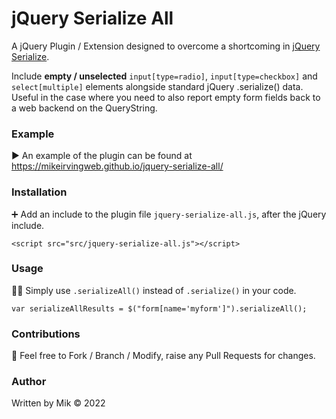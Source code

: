 # jQuery Serialize All

A jQuery Plugin / Extension designed to overcome a shortcoming in [jQuery Serialize](https://api.jquery.com/serialize/).

Include **empty / unselected** `input[type=radio]`, `input[type=checkbox]` and `select[multiple]` elements alongside standard jQuery .serialize() data. Useful in the case where you need to also report empty form fields back to a web backend on the QueryString.

### Example

▶️ An example of the plugin can be found at https://mikeirvingweb.github.io/jquery-serialize-all/

### Installation

➕ Add an include to the plugin file `jquery-serialize-all.js`, after the jQuery include.

`<script src="src/jquery-serialize-all.js"></script>`

### Usage
🧑‍💻 Simply use `.serializeAll()` instead of `.serialize()` in your code.

`var serializeAllResults = $("form[name='myform']").serializeAll();`

### Contributions

🍴 Feel free to Fork / Branch / Modify, raise any Pull Requests for changes.

### Author

Written by Mik © 2022
